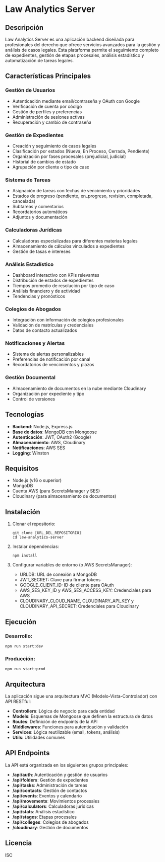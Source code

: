 # Law Analytics Server

## Descripción

Law Analytics Server es una aplicación backend diseñada para profesionales del derecho que ofrece servicios avanzados para la gestión y análisis de casos legales. Esta plataforma permite el seguimiento completo de expedientes, gestión de etapas procesales, análisis estadístico y automatización de tareas legales.

## Características Principales

### Gestión de Usuarios
- Autenticación mediante email/contraseña y OAuth con Google
- Verificación de cuenta por código
- Gestión de perfiles y preferencias
- Administración de sesiones activas
- Recuperación y cambio de contraseña

### Gestión de Expedientes
- Creación y seguimiento de casos legales
- Clasificación por estados (Nueva, En Proceso, Cerrada, Pendiente)
- Organización por fases procesales (prejudicial, judicial)
- Historial de cambios de estado
- Agrupación por cliente o tipo de caso

### Sistema de Tareas
- Asignación de tareas con fechas de vencimiento y prioridades
- Estados de progreso (pendiente, en_progreso, revision, completada, cancelada)
- Subtareas y comentarios
- Recordatorios automáticos
- Adjuntos y documentación

### Calculadoras Jurídicas
- Calculadoras especializadas para diferentes materias legales
- Almacenamiento de cálculos vinculados a expedientes
- Gestión de tasas e intereses

### Análisis Estadístico
- Dashboard interactivo con KPIs relevantes
- Distribución de estados de expedientes
- Tiempos promedio de resolución por tipo de caso
- Análisis financiero y de actividad
- Tendencias y pronósticos

### Colegios de Abogados
- Integración con información de colegios profesionales
- Validación de matrículas y credenciales
- Datos de contacto actualizados

### Notificaciones y Alertas
- Sistema de alertas personalizables
- Preferencias de notificación por canal
- Recordatorios de vencimientos y plazos

### Gestión Documental
- Almacenamiento de documentos en la nube mediante Cloudinary
- Organización por expediente y tipo
- Control de versiones

## Tecnologías

- **Backend**: Node.js, Express.js
- **Base de datos**: MongoDB con Mongoose
- **Autenticación**: JWT, OAuth2 (Google)
- **Almacenamiento**: AWS, Cloudinary
- **Notificaciones**: AWS SES
- **Logging**: Winston

## Requisitos

- Node.js (v16 o superior)
- MongoDB
- Cuenta AWS (para SecretsManager y SES)
- Cloudinary (para almacenamiento de documentos)

## Instalación

1. Clonar el repositorio:
   ```
   git clone [URL_DEL_REPOSITORIO]
   cd law-analytics-server
   ```

2. Instalar dependencias:
   ```
   npm install
   ```

3. Configurar variables de entorno (o AWS SecretsManager):
   - URLDB: URL de conexión a MongoDB
   - JWT_SECRET: Clave para firmar tokens
   - GOOGLE_CLIENT_ID: ID de cliente para OAuth
   - AWS_SES_KEY_ID y AWS_SES_ACCESS_KEY: Credenciales para AWS
   - CLOUDINARY_CLOUD_NAME, CLOUDINARY_API_KEY y CLOUDINARY_API_SECRET: Credenciales para Cloudinary

## Ejecución

### Desarrollo:
```
npm run start:dev
```

### Producción:
```
npm run start:prod
```

## Arquitectura

La aplicación sigue una arquitectura MVC (Modelo-Vista-Controlador) con API RESTful:

- **Controllers**: Lógica de negocio para cada entidad
- **Models**: Esquemas de Mongoose que definen la estructura de datos
- **Routes**: Definición de endpoints de la API
- **Middlewares**: Funciones para autenticación y validación
- **Services**: Lógica reutilizable (email, tokens, análisis)
- **Utils**: Utilidades comunes

## API Endpoints

La API está organizada en los siguientes grupos principales:

- **/api/auth**: Autenticación y gestión de usuarios
- **/api/folders**: Gestión de expedientes
- **/api/tasks**: Administración de tareas
- **/api/contacts**: Gestión de contactos
- **/api/events**: Eventos y calendario
- **/api/movements**: Movimientos procesales
- **/api/calculators**: Calculadoras jurídicas
- **/api/stats**: Análisis estadístico
- **/api/stages**: Etapas procesales
- **/api/colleges**: Colegios de abogados
- **/cloudinary**: Gestión de documentos

## Licencia

ISC